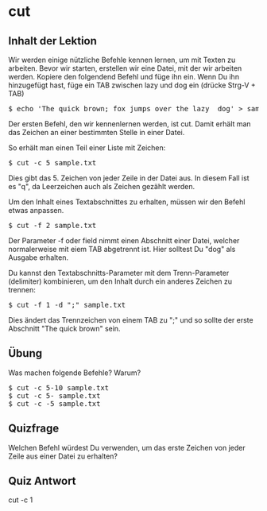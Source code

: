 # cut

## Inhalt der Lektion

Wir werden einige nützliche Befehle kennen lernen, um mit Texten zu arbeiten. Bevor wir starten, erstellen wir eine Datei, mit der wir arbeiten werden. Kopiere den folgendend Befehl und füge ihn ein. Wenn Du ihn hinzugefügt hast, füge ein TAB zwischen lazy und dog ein (drücke Strg-V + TAB)

<pre>$ echo 'The quick brown; fox jumps over the lazy  dog' > sample.txt</pre>

Der ersten Befehl, den wir kennenlernen werden, ist cut. Damit erhält man das Zeichen an einer bestimmten Stelle in einer Datei.

So erhält man einen Teil einer Liste mit Zeichen:

<pre>$ cut -c 5 sample.txt</pre>

Dies gibt das 5. Zeichen von jeder Zeile in der Datei aus. In diesem Fall ist es "q", da Leerzeichen auch als Zeichen gezählt werden.

Um den Inhalt eines Textabschnittes zu erhalten, müssen wir den Befehl etwas anpassen.

<pre>$ cut -f 2 sample.txt</pre>

Der Parameter -f oder field nimmt einen Abschnitt einer Datei, welcher normalerweise mit eiem TAB abgetrennt ist. Hier solltest Du "dog" als Ausgabe erhalten.

Du kannst den Textabschnitts-Parameter mit dem Trenn-Parameter (delimiter) kombinieren, um den Inhalt durch ein anderes Zeichen zu trennen:

<pre>$ cut -f 1 -d ";" sample.txt</pre>

Dies ändert das Trennzeichen von einem TAB zu ";" und so sollte der erste Abschnitt "The quick brown" sein.

## Übung

Was machen folgende Befehle? Warum?

<pre>$ cut -c 5-10 sample.txt
$ cut -c 5- sample.txt
$ cut -c -5 sample.txt
</pre>

## Quizfrage

Welchen Befehl würdest Du verwenden, um das erste Zeichen von jeder Zeile aus einer Datei zu erhalten?

## Quiz Antwort

cut -c 1
